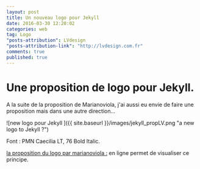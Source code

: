 ```yaml
---
layout: post
title: Un nouveau logo pour Jekyll
date: 2016-03-30 12:20:02
categories: web
tag: Logo
"posts-attribution": LVdesign
"posts-attribution-link": "http://lvdesign.com.fr"
comments: true
published: true
---
```


# Une proposition de logo pour Jekyll.


A la suite de la proposition de Marianoviola, j'ai aussi eu envie de faire une proposition mais dans une autre direction…

![new logo pour Jekyll ]({{ site.baseurl }}/images/jekyll_propLV.png "a new logo to Jekyll ?")

Font : PMN Caecilia LT, 76 Bold Italic.



[la proposition du logo par marianoviola :](https://talk.jekyllrb.com/t/a-new-logo-for-jekyll-a-proposal/2160) en ligne permet de visualiser ce principe.
